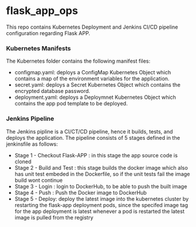 # flask_app_ops

This repo contains Kubernetes Deployment and Jenkins CI/CD pipeline configuration regarding Flask APP.

### Kubernetes Manifests

The Kubernetes folder contains the following manifest files:
- configmap.yaml: deploys a ConfigMap Kubernetes Object which contains a map of the environment variables for the application.
- secret.yaml: deploys a Secret Kubernetes Object which contains the encrypted database password.
- deployment.yaml: deploys a Deploymnet Kubernetes Object which contains the app pod template to be deployed.

### Jenkins Pipeline

The Jenkins pipline is a CI/CT/CD pipeline, hence it builds, tests, and deploys the application. The pipeline consists of 5 stages defined in the jenkinsfile as follows:

- Stage 1 - Checkout Flask-APP : in this stage the app source code is cloned
- Stage 2 - Build and Test : this stage builds the docker image which also has unit test embeded in the Dockerfile, so if the unit tests fail the image build wont continue
- Stage 3 - Login : login to DockerHub, to be able to push the built image
- Stage 4 - Push : Push the Docker image to DockerHub
- Stage 5 - Deploy: deploy the latest image into the kubernetes cluster by restarting the flask-app deployment pods, since the specifed image tag for the app deployment is latest whenever a pod is restarted the latest image is pulled from the registry
